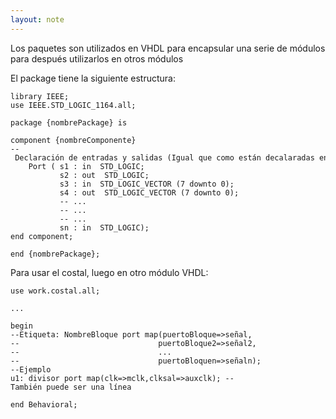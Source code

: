 ```yaml
---
layout: note
---
```


Los paquetes son utilizados en VHDL para encapsular una serie de módulos para después utilizarlos en otros módulos  
  
El package tiene la siguiente estructura:  

```
library IEEE;  
use IEEE.STD_LOGIC_1164.all;  
  
package {nombrePackage} is  
  
component {nombreComponente}  
-- Declaración de entradas y salidas (Igual que como están decalaradas en el módulo)  
    Port ( s1 : in  STD_LOGIC;  
           s2 : out  STD_LOGIC;  
           s3 : in  STD_LOGIC_VECTOR (7 downto 0);  
           s4 : out  STD_LOGIC_VECTOR (7 downto 0);  
           -- ...  
           -- ...  
           -- ...  
           sn : in  STD_LOGIC);  
end component;  
  
end {nombrePackage};
```

  
  
Para usar el costal, luego en otro módulo VHDL:  

```
use work.costal.all;  
  
...  
  
begin  
--Etiqueta: NombreBloque port map(puertoBloque=>señal,  
--                               puertoBloque2=>señal2,  
--                               ...  
--                               puertoBloquen=>señaln);  
--Ejemplo  
u1: divisor port map(clk=>mclk,clksal=>auxclk); --También puede ser una línea  
  
end Behavioral;
```